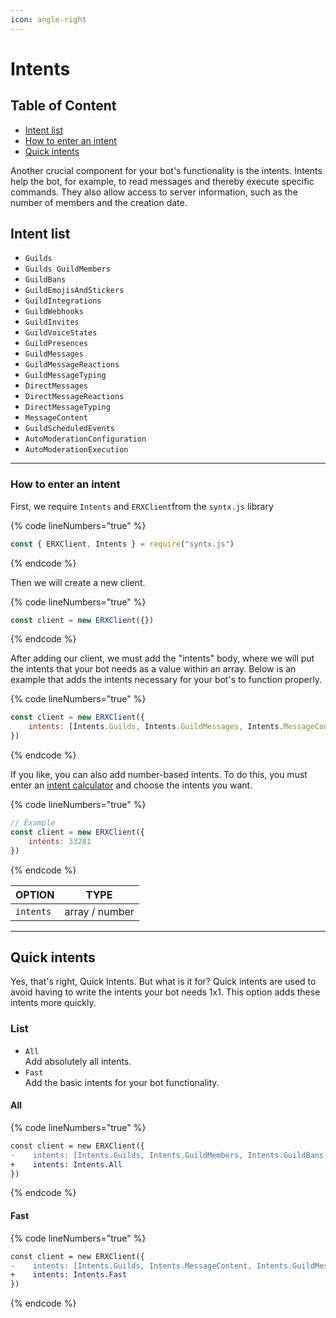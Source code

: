 ```yaml
---
icon: angle-right
---
```


# Intents

## Table of Content

* [Intent list](intents.md#intent-list)
* [How to enter an intent](intents.md#how-to-enter-an-intent)
* [Quick intents](intents.md#quick-intents)

Another crucial component for your bot's functionality is the intents. Intents help the bot, for example, to read messages and thereby execute specific commands. They also allow access to server information, such as the number of members and the creation date.



## Intent list

* `Guilds`
* `Guilds GuildMembers`
* `GuildBans`
* `GuildEmojisAndStickers`
* `GuildIntegrations`
* `GuildWebhooks`
* `GuildInvites`
* `GuildVoiceStates`
* `GuildPresences`
* `GuildMessages`
* `GuildMessageReactions`
* `GuildMessageTyping`
* `DirectMessages`
* `DirectMessageReactions`
* `DirectMessageTyping`
* `MessageContent`
* `GuildScheduledEvents`
* `AutoModerationConfiguration`
* `AutoModerationExecution`

***

### How to enter an intent

First, we require `Intents` and `ERXClient`from the `syntx.js` library

{% code lineNumbers="true" %}
```javascript
const { ERXClient, Intents } = require("syntx.js")
```
{% endcode %}

Then we will create a new client.

{% code lineNumbers="true" %}
```javascript
const client = new ERXClient({})
```
{% endcode %}

After adding our client, we must add the "intents" body, where we will put the intents that your bot needs as a value within an array. Below is an example that adds the intents necessary for your bot's to function properly.

{% code lineNumbers="true" %}
```javascript
const client = new ERXClient({
    intents: [Intents.Guilds, Intents.GuildMessages, Intents.MessageContent]
})
```
{% endcode %}

If you like, you can also add number-based intents. To do this, you must enter an [intent calculator](https://discord-intents-calculator.vercel.app/) and choose the intents you want.

{% code lineNumbers="true" %}
```javascript
// Example
const client = new ERXClient({
    intents: 33281
})
```
{% endcode %}



| OPTION    | TYPE           |
| --------- | -------------- |
| `intents` | array / number |

***

## Quick intents

Yes, that's right, Quick Intents. But what is it for? Quick intents are used to avoid having to write the intents your bot needs 1x1. This option adds these intents more quickly.

### List

* `All`\
  Add absolutely all intents.
* `Fast`\
  Add the basic intents for your bot functionality.

#### All

{% code lineNumbers="true" %}
```diff
const client = new ERXClient({
-    intents: [Intents.Guilds, Intents.GuildMembers, Intents.GuildBans, Intents.GuildEmojisAndStickers, Intents.GuildIntegrations, Intents.GuildWebhooks, Intents.GuildInvites, Intents.GuildVoiceStates, Intents.GuildPresences, Intents.GuildMessages, Intents.GuildMessageReactions, Intents.GuildMessageTyping, Intents.DirectMessages, Intents.DirectMessageReactions, Intents.DirectMessageTyping, Intents.MessageContent, Intents.GuildScheduledEvents, Intents.AutoModerationConfiguration, Intents.AutoModerationExecution]
+    intents: Intents.All
})
```
{% endcode %}

#### Fast

{% code lineNumbers="true" %}
```diff
const client = new ERXClient({
-    intents: [Intents.Guilds, Intents.MessageContent, Intents.GuildMessages, Intents.GuildMembers]
+    intents: Intents.Fast
})
```
{% endcode %}
